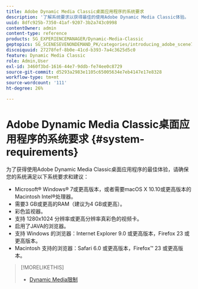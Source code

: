 ```yaml
---
title: Adobe Dynamic Media Classic桌面应用程序的系统要求
description: '了解系统要求以获得最佳的使用Adobe Dynamic Media Classic体验。 '
uuid: 8dfc925b-7350-41af-9207-3b2a743c0998
contentOwner: admin
content-type: reference
products: SG_EXPERIENCEMANAGER/Dynamic-Media-Classic
geptopics: SG_SCENESEVENONDEMAND_PK/categories/introducing_adobe_scene7
discoiquuid: 27278fef-8b0e-41cd-b393-7a4c3625d5c0
feature: Dynamic Media Classic
role: Admin,User
exl-id: 3460f3bd-1616-44e7-9ddb-fe74ee0c8729
source-git-commit: d5293a2983e1105c65005634e7eb4147e17e8328
workflow-type: tm+mt
source-wordcount: '111'
ht-degree: 26%

---
```


# Adobe Dynamic Media Classic桌面应用程序的系统要求 {#system-requirements}

为了获得使用Adobe Dynamic Media Classic桌面应用程序的最佳体验，请确保您的系统满足以下系统要求和建议：

* Microsoft® Windows® 7或更高版本，或者需要macOS X 10.10或更高版本的Macintosh Intel®处理器。
* 需要3 GB或更高的RAM（建议为4 GB或更高）。
* 彩色监视器。
* 支持 1280x1024 分辨率或更高分辨率真彩色的视频卡。
* 启用了JAVA的浏览器。
* 支持 Windows 的浏览器：Internet Explorer 9.0 或更高版本，Firefox 23 或更高版本。
* Macintosh 支持的浏览器：Safari 6.0 或更高版本，Firefox™ 23 或更高版本。

>[!MORELIKETHIS]
>
>* [Dynamic Media限制](/help/limitations.md)


